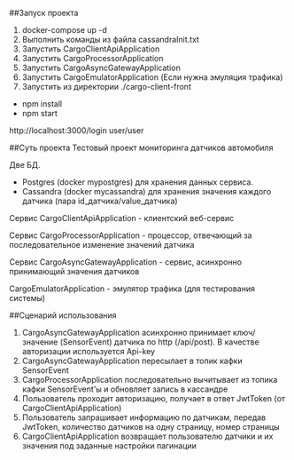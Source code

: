 ##Запуск проекта

1. docker-compose up -d
2. Выполнить команды из файла cassandraInit.txt
3. Запустить CargoClientApiApplication
4. Запустить CargoProcessorApplication
5. Запустить CargoAsyncGatewayApplication
6. Запустить CargoEmulatorApplication (Если нужна эмуляция трафика)
7. Запустить из директории ./cargo-client-front
- npm install
- npm start

http://localhost:3000/login
user/user




##Суть проекта
Тестовый проект мониторинга датчиков автомобиля

Две БД. 
- Postgres (docker mypostgres) для хранения данных сервиса.
- Cassandra (docker mycassandra) для хранения значения каждого датчика (пара id_датчика/value_датчика)

Сервис CargoClientApiApplication - клиентский веб-сервис

Сервис CargoProcessorApplication - процессор, отвечающий за последовательное изменение значений датчика

Сервис CargoAsyncGatewayApplication - сервис, асинхронно принимающий значения датчиков

CargoEmulatorApplication - эмулятор трафика (для тестирования системы)

##Сценарий использования
1. CargoAsyncGatewayApplication асинхронно принимает ключ/значение (SensorEvent) датчика по http (/api/post). В качестве авторизации используется Api-key
2. CargoAsyncGatewayApplication пересылает в топик кафки SensorEvent
3. CargoProcessorApplication последовательно вычитывает из топика кафки SensorEvent'ы и обновляет запись в кассандре
4. Пользователь проходит авторизацию, получает в ответ JwtToken (от CargoClientApiApplication)
5. Пользователь запрашивает информацию по датчикам, передав JwtToken, количество датчиков на одну страницу, номер страницы
6. CargoClientApiApplication возвращает пользователю датчики и их значения под заданные настройки пагинации
